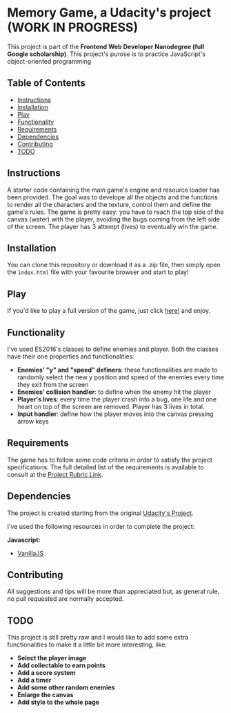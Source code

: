 # Memory Game, a Udacity's project (WORK IN PROGRESS)

This project is part of the __Frontend Web Developer Nanodegree (full Google scholarship)__. This project's purose is to practice JavaScript's object-oriented programming

## Table of Contents

* [Instructions](#instructions)
* [Installation](#installation)
* [Play](#play)
* [Functionality](#functionality)
* [Requirements](#requirements)
* [Dependencies](#dependencies)
* [Contributing](#contributing)
* [TODO](#TODO)

## Instructions

A starter code containing the main game's engine and resource loader has been provided. The goal was to develope all the objects and the functions to render all the characters and the texture, control them and define the game's rules. The game is pretty easy: you have to reach the top side of the canvas (water) with the player, avoiding the bugs coming from the left side of the screen. The player has 3 attempt (lives) to eventually
win the game.

## Installation

You can clone this repository or download it as a .zip file, then simply open the `index.html` file with your favourite browser and start to play!

## Play

If you'd like to play a full version of the game, just click [here!](https://ivanteso.github.io/arcade-game/) and enjoy.

## Functionality

I've used ES2016's classes to define enemies and player. Both the classes have their one properties and functionalities:

- __Enemies' "y" and "speed" definers__: these functionalities are made to randomly select the new y position and speed of the enemies every time they exit from the screen
- __Enemies' collision handler__: to define when the enemy hit the player
- __Player's lives__: every time the player crash into a bug, one life and one heart on top of the screen are removed. Player has 3 lives in total.
- __Input handler__: define how the player moves into the canvas pressing arrow keys

## Requirements

The game has to follow some code criteria in order to satisfy the project specifications. The full detailed list of the requirements is available to consult at the [Project Rubric Link](https://review.udacity.com/#!/rubrics/15/view).

## Dependencies

The project is created starting from the original [Udacity's Project](https://github.com/udacity/frontend-nanodegree-arcade-game).

I've used the following resources in order to complete the project:

__Javascript:__
- [VanillaJS](http://vanilla-js.com/)

## Contributing

All suggestions and tips will be more than appreciated but, as general rule, no pull requested are normally accepted.

## TODO

This project is still pretty raw and I would like to add some extra functionalities to make it a little bit more interesting, like:

- __Select the player image__
- __Add collectable to earn points__
- __Add a score system__
- __Add a timer__
- __Add some other random enemies__
- __Enlarge the canvas__
- __Add style to the whole page__
